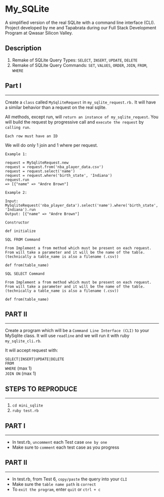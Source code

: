 # My_SQLite
A simplified version of the real SQLite with a command line interface (CLI).
Project developed by me and Tapabrata during our Full Stack Development Program at Qwasar Silicon Valley. 


## Description

1. Remake of SQLite Query Types: `SELECT`, `INSERT`, `UPDATE`, `DELETE`
2. Remake of SQLite Query Commands: `SET`, `VALUES`, `ORDER`, `JOIN`, `FROM`, `WHERE`

## Part I

---

Create a `class` called `MySqliteRequest` in `my_sqlite_request.rb.` It will have a similar behavior than a request on the real sqlite.

All methods, except run, will `return an instance of my_sqlite_request`. You will build the request by progressive call and `execute the request` by `calling run`.

`Each row must have an ID`

We will do only 1 join and 1 where per request.

`Example 1:`

```
request = MySqliteRequest.new
request = request.from('nba_player_data.csv')
request = request.select('name')
request = request.where('birth_state', 'Indiana')
request.run
=> [{"name" => "Andre Brown"]
```

`Example 2:`

```
Input: MySqliteRequest('nba_player_data').select('name').where('birth_state', 'Indiana').run
Output: [{"name" => "Andre Brown"]
```

`Constructor`

```
def initialize
```

`SQL FROM Command`

```
From Implement a from method which must be present on each request. From will take a parameter and it will be the name of the table. (technically a table_name is also a filename (.csv))

def from(table_name)
```

`SQL SELECT Command`

```
From Implement a from method which must be present on each request. From will take a parameter and it will be the name of the table. (technically a table_name is also a filename (.csv))

def from(table_name)
```

## PART II
---
Create a program which will be a `Command Line Interface (CLI)` to your MySqlite class.
It will use `readline` and we will run it with ruby `my_sqlite_cli.rb`.

It will accept request with:

`SELECT|INSERT|UPDATE|DELETE` </br>
`FROM` </br>
`WHERE` (max 1) </br>
`JOIN ON` (max 1) </br>

## STEPS TO REPRODUCE
---

1. `cd mini_sqlite`
2. `ruby test.rb `

## PART I
---

- In test.rb, `uncomment` each Test case `one by one`
- Make sure to `comment` each test case as you progress

## PART II
---

- In test.rb, from Test 6, `copy/paste` the query into your `CLI`
- Make sure the `table name path` is `correct`
- To `exit the program`, enter `quit` or `ctrl + c`
